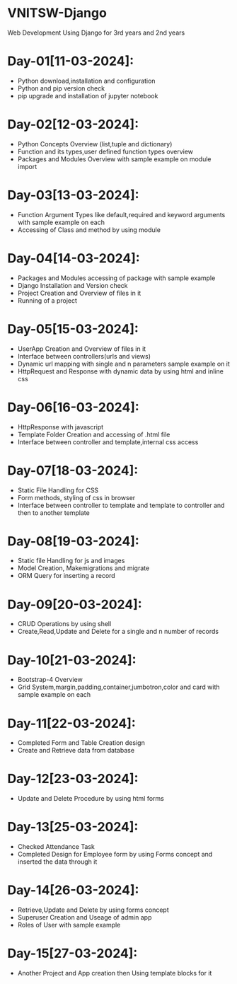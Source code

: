 # VNITSW-Django
Web Development Using Django for 3rd years and 2nd years

Day-01[11-03-2024]:
===================
  - Python download,installation and configuration
  - Python and pip version check
  - pip upgrade and installation of jupyter notebook

Day-02[12-03-2024]:
===================
  - Python Concepts Overview (list,tuple and dictionary)
  - Function and its types,user defined function types overview
  - Packages and Modules Overview with sample example on module import

Day-03[13-03-2024]:
===================
  - Function Argument Types like default,required and keyword arguments with sample example on each
  - Accessing of Class and method by using module

Day-04[14-03-2024]:
==================
  - Packages and Modules accessing of package with sample example
  - Django Installation and Version check
  - Project Creation and Overview of files in it
  - Running of a project

Day-05[15-03-2024]:
===================
  - UserApp Creation and Overview of files in it
  - Interface between controllers(urls and views)
  - Dynamic url mapping with single and n parameters sample example on it
  - HttpRequest and Response with dynamic data by using html and inline css

Day-06[16-03-2024]:
==================
  - HttpResponse with javascript
  - Template Folder Creation and accessing of .html file
  - Interface between controller and template,internal css access

Day-07[18-03-2024]:
===================
  - Static File Handling for CSS
  - Form methods, styling of css in browser
  - Interface between controller to template and template to controller and then to another template

Day-08[19-03-2024]:
===================
  - Static file Handling for js and images
  - Model Creation, Makemigrations and migrate
  - ORM Query for inserting a record

Day-09[20-03-2024]:
==================
  - CRUD Operations by using shell
  - Create,Read,Update and Delete for a single and n number of records

Day-10[21-03-2024]:
==================
  - Bootstrap-4 Overview
  - Grid System,margin,padding,container,jumbotron,color and card with sample example on each

Day-11[22-03-2024]:
===================
  - Completed Form and Table Creation design
  - Create and Retrieve data from database

Day-12[23-03-2024]:
===================
  - Update and Delete Procedure by using html forms

Day-13[25-03-2024]:
===================
  - Checked Attendance Task
  - Completed Design for Employee form by using Forms concept and inserted the data through it

Day-14[26-03-2024]:
===================
  - Retrieve,Update and Delete by using forms concept
  - Superuser Creation and Useage of admin app
  - Roles of User with sample example

Day-15[27-03-2024]:
===================
  - Another Project and App creation then Using template blocks for it
